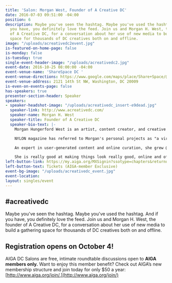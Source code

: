 ```yaml
---
title: 'Salon: Morgan West, Founder of A Creative DC'
date: 2016-07-03 09:51:00 -04:00
position: 6
description: Maybe you've seen the hashtag. Maybe you've used the hashtag. And if
  you have, you definitely love the feed. Join us and Morgan H. West, the founder
  of A Creative DC, for a conversation about her use of new media to build a gathering
  space for thousands of DC creatives both on and offline.
image: "/uploads/acreativedc2event.jpg"
is-featured-on-home-page: false
is-monday: false
is-tuesday: true
single-event-header-image: "/uploads/acreativedc2.jpg"
event-date: 2016-10-25 08:00:00 -04:00
event-venue-name: 'ShareSpace DC '
event-venue-directions: https://www.google.com/maps/place/Share+Space/@38.9183394,-77.0337447,17z/data=!4m8!1m2!2m1!1sShareSpace+DC++2121+14th+St+NW,+Washington,+DC+20009!3m4!1s0x89b7b7e7a6b30a3f:0x5fd84ed967f89da0!8m2!3d38.918354!4d-77.0316077
event-venue-address: 2121 14th St NW, Washington, DC 20009
is-even-on-events-page: false
has-speakers: true
presenter-section-header: Speaker
speakers:
- speaker-headshot-image: "/uploads/acreativedc_insert-e9dead.jpg"
  speaker-link: http://www.acreativedc.com/
  speaker-name: Morgan H. West
  speaker-title: Founder of A Creative DC
  speaker-bio-text: |-
    Morgan Hungerford West is an artist, content creator, and creative resource in Washington, DC.

    NYLON magazine has referred to Morgan's personal projects as "a virtual clubhouse representing DC's creative class." Since 2006 (and starting with her now decade-old blog, Panda Head) she has worked online to shift perception of DC creative culture \+ creative economy. Through the community-based A Creative DC project, Morgan uses social media as a means to connect the creative fabric of Washington; through the project's offline element she works to create platforms \+ discussions that assign value to creativity.

    An expert in user-generated content and online curation, she grew @aCreativeDC to an audience of 50k in 18 months, cultivating over a quarter of a million uses of the #aCreativeDC hashtag in the same amount of time. In 2016 she was tapped to launch @thisisMadeinDC in partnership with the government of The District of Columbia, amassing 10k followers on the channel in just 5 months, helping increase visibility of the over 150 locally-owned businesses enrolled in the city-backed program.

    She is really good at making things look really good, online and off, IRL and on camera. Refinery29 described her as a "visual genius," and with a background in display and merchandising, she's created immersive, interactive, engaging (and Instagrammable) environments for REI, St. Germain, Sydell Group, and the Kinfolk brand at events spaces across the country.
left-button-link: https://my.aiga.org/MXSignin?ssotype=chapters&returnurl=http://dc.aiga.org/event/salon-with-morgan-west-founder-of-a-creative-dc/
left-button-text: Tickets (AIGA-member Exclusive)
event-bg-image: "/uploads/acreativedc_event.jpg"
event-location: 
layout: singles/event
---
```


## #acreativedc

Maybe you've seen the hashtag. Maybe you've used the hashtag. And if you have, you definitely love the feed. Join us and Morgan H. West, the founder of A Creative DC, for a conversation about her use of new media to build a gathering space for thousands of DC creatives both on and offline.

## Registration opens on October 4!

AIGA DC Salons are free, intimate roundtable discussions open to **AIGA members only.** Want to enjoy this member benefit? Check out AIGA’s new membership structure and join today for only $50 a year: [http://www.aiga.org/join/.](http://www.aiga.org/join/)
